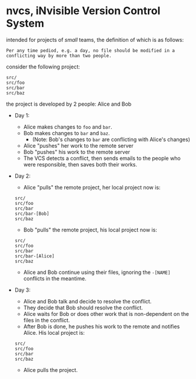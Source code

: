 # nvcs, iNvisible Version Control System

intended for projects of _small_ teams, the definition of which is as follows:

    Per any time pediod, e.g. a day, no file should be modified in a conflicting way by more than two people.

consider the following project:
```
src/
src/foo
src/bar
src/baz
```

the project is developed by 2 people: Alice and Bob

- Day 1:
    - Alice makes changes to `foo` and `bar`.
    - Bob makes changes to `bar` and `baz`.
        - (Note: Bob's changes to `bar` are conflicting with Alice's changes)
    - Alice "pushes" her work to the remote server
    - Bob "pushes" his work to the remote server
    - The VCS detects a conflict, then sends emails to the people who were responsible, then saves both their works.

- Day 2:
    - Alice "pulls" the remote project, her local project now is:
    ```
    src/
    src/foo
    src/bar
    src/bar-[Bob]
    src/baz
    ```
    - Bob "pulls" the remote project, his local project now is:
    ```
    src/
    src/foo
    src/bar
    src/bar-[Alice]
    src/baz
    ```
    - Alice and Bob continue using their files, ignoring the `-[NAME]` conflicts in the meantime.

- Day 3:
    - Alice and Bob talk and decide to resolve the conflict.
    - They decide that Bob should resolve the conflict.
    - Alice waits for Bob or does other work that is non-dependent on the files in the conflict.
    - After Bob is done, he pushes his work to the remote and notifies Alice. His local project is:
    ```
    src/
    src/foo
    src/bar
    src/baz
    ```
    - Alice pulls the project.

